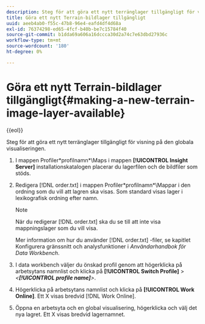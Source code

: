 ```yaml
---
description: Steg för att göra ett nytt terränglager tillgängligt för visning på den globala visualiseringen.
title: Göra ett nytt Terrain-bildlager tillgängligt
uuid: aeeb4ab0-f55c-47b8-96e4-eafd4df4d68a
exl-id: 76374298-ed65-4fcf-b40b-be7c15784f40
source-git-commit: b1dda69a606a16dccca30d2a74c7e63dbd27936c
workflow-type: tm+mt
source-wordcount: '180'
ht-degree: 0%

---
```


# Göra ett nytt Terrain-bildlager tillgängligt{#making-a-new-terrain-image-layer-available}

{{eol}}

Steg för att göra ett nytt terränglager tillgängligt för visning på den globala visualiseringen.

1. I mappen Profiler\*profilnamn*\Maps i mappen **[!UICONTROL Insight Server]** installationskatalogen placerar du lagerfilen och de bildfiler som stöds.
1. Redigera [!DNL order.txt] i mappen Profiler\*profilnamn*\Mappar i den ordning som du vill att lagren ska visas. Som standard visas lager i lexikografisk ordning efter namn.

   >[!NOTE]
   >
   >När du redigerar [!DNL order.txt] ska du se till att inte visa mappningslager som du vill visa.

   Mer information om hur du använder [!DNL order.txt] -filer, se kapitlet Konfigurera gränssnitt och analysfunktioner i *Användarhandbok för Data Workbench*.

1. I data workbench väljer du önskad profil genom att högerklicka på arbetsytans namnlist och klicka på **[!UICONTROL Switch Profile]** > *&lt;**[!UICONTROL profile name]**>*.
1. Högerklicka på arbetsytans namnlist och klicka på **[!UICONTROL Work Online]**. Ett X visas bredvid [!DNL Work Online].
1. Öppna en arbetsyta och en global visualisering, högerklicka och välj det nya lagret. Ett X visas bredvid lagernamnet.
